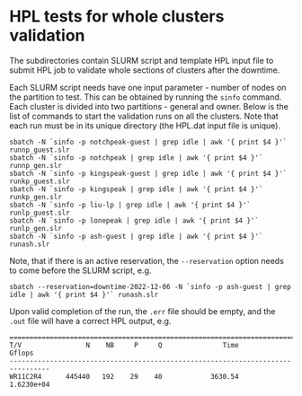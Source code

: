 # HPL tests for whole clusters validation

The subdirectories contain SLURM script and template HPL input file to submit HPL job to validate whole sections of clusters after the downtime.

Each SLURM script needs have one input parameter - number of nodes on the partition to test. This can be obtained by running the `sinfo` command. Each cluster is divided into two partitions - general and owner. Below is the list of commands to start the validation runs on all the clusters. Note that each run must be in its unique directory (the HPL.dat input file is unique).

```
sbatch -N `sinfo -p notchpeak-guest | grep idle | awk '{ print $4 }'` runnp_guest.slr
sbatch -N `sinfo -p notchpeak | grep idle | awk '{ print $4 }'` runnp_gen.slr 
sbatch -N `sinfo -p kingspeak-guest | grep idle | awk '{ print $4 }'` runkp_guest.slr
sbatch -N `sinfo -p kingspeak | grep idle | awk '{ print $4 }'` runkp_gen.slr
sbatch -N `sinfo -p liu-lp | grep idle | awk '{ print $4 }'` runlp_guest.slr
sbatch -N `sinfo -p lonepeak | grep idle | awk '{ print $4 }'` runlp_gen.slr 
sbatch -N `sinfo -p ash-guest | grep idle | awk '{ print $4 }'` runash.slr
```

Note, that if there is an active reservation, the `--reservation` option needs to come before the SLURM script, e.g.
```
sbatch --reservation=downtime-2022-12-06 -N `sinfo -p ash-guest | grep idle | awk '{ print $4 }'` runash.slr
```

Upon valid completion of the run, the `.err` file should be empty, and the `.out` file will have a correct HPL output, e.g. 
```
================================================================================
T/V                N    NB     P     Q               Time                 Gflops
--------------------------------------------------------------------------------
WR11C2R4      445440   192    29    40            3630.54             1.6230e+04
```
